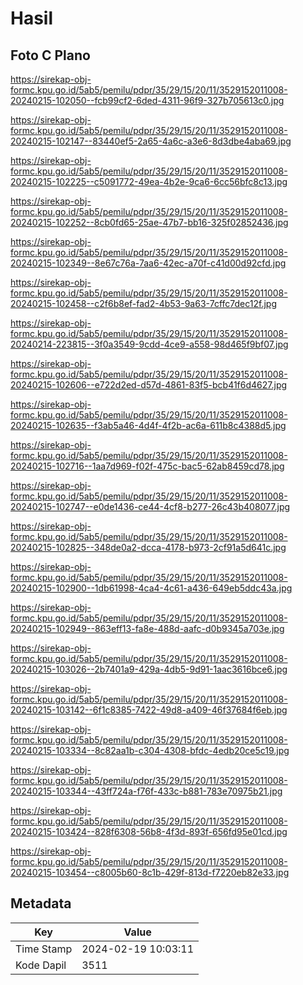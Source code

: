 # Hasil

## Foto C Plano

https://sirekap-obj-formc.kpu.go.id/5ab5/pemilu/pdpr/35/29/15/20/11/3529152011008-20240215-102050--fcb99cf2-6ded-4311-96f9-327b705613c0.jpg

https://sirekap-obj-formc.kpu.go.id/5ab5/pemilu/pdpr/35/29/15/20/11/3529152011008-20240215-102147--83440ef5-2a65-4a6c-a3e6-8d3dbe4aba69.jpg

https://sirekap-obj-formc.kpu.go.id/5ab5/pemilu/pdpr/35/29/15/20/11/3529152011008-20240215-102225--c5091772-49ea-4b2e-9ca6-6cc56bfc8c13.jpg

https://sirekap-obj-formc.kpu.go.id/5ab5/pemilu/pdpr/35/29/15/20/11/3529152011008-20240215-102252--8cb0fd65-25ae-47b7-bb16-325f02852436.jpg

https://sirekap-obj-formc.kpu.go.id/5ab5/pemilu/pdpr/35/29/15/20/11/3529152011008-20240215-102349--8e67c76a-7aa6-42ec-a70f-c41d00d92cfd.jpg

https://sirekap-obj-formc.kpu.go.id/5ab5/pemilu/pdpr/35/29/15/20/11/3529152011008-20240215-102458--c2f6b8ef-fad2-4b53-9a63-7cffc7dec12f.jpg

https://sirekap-obj-formc.kpu.go.id/5ab5/pemilu/pdpr/35/29/15/20/11/3529152011008-20240214-223815--3f0a3549-9cdd-4ce9-a558-98d465f9bf07.jpg

https://sirekap-obj-formc.kpu.go.id/5ab5/pemilu/pdpr/35/29/15/20/11/3529152011008-20240215-102606--e722d2ed-d57d-4861-83f5-bcb41f6d4627.jpg

https://sirekap-obj-formc.kpu.go.id/5ab5/pemilu/pdpr/35/29/15/20/11/3529152011008-20240215-102635--f3ab5a46-4d4f-4f2b-ac6a-611b8c4388d5.jpg

https://sirekap-obj-formc.kpu.go.id/5ab5/pemilu/pdpr/35/29/15/20/11/3529152011008-20240215-102716--1aa7d969-f02f-475c-bac5-62ab8459cd78.jpg

https://sirekap-obj-formc.kpu.go.id/5ab5/pemilu/pdpr/35/29/15/20/11/3529152011008-20240215-102747--e0de1436-ce44-4cf8-b277-26c43b408077.jpg

https://sirekap-obj-formc.kpu.go.id/5ab5/pemilu/pdpr/35/29/15/20/11/3529152011008-20240215-102825--348de0a2-dcca-4178-b973-2cf91a5d641c.jpg

https://sirekap-obj-formc.kpu.go.id/5ab5/pemilu/pdpr/35/29/15/20/11/3529152011008-20240215-102900--1db61998-4ca4-4c61-a436-649eb5ddc43a.jpg

https://sirekap-obj-formc.kpu.go.id/5ab5/pemilu/pdpr/35/29/15/20/11/3529152011008-20240215-102949--863eff13-fa8e-488d-aafc-d0b9345a703e.jpg

https://sirekap-obj-formc.kpu.go.id/5ab5/pemilu/pdpr/35/29/15/20/11/3529152011008-20240215-103026--2b7401a9-429a-4db5-9d91-1aac3616bce6.jpg

https://sirekap-obj-formc.kpu.go.id/5ab5/pemilu/pdpr/35/29/15/20/11/3529152011008-20240215-103142--6f1c8385-7422-49d8-a409-46f37684f6eb.jpg

https://sirekap-obj-formc.kpu.go.id/5ab5/pemilu/pdpr/35/29/15/20/11/3529152011008-20240215-103334--8c82aa1b-c304-4308-bfdc-4edb20ce5c19.jpg

https://sirekap-obj-formc.kpu.go.id/5ab5/pemilu/pdpr/35/29/15/20/11/3529152011008-20240215-103344--43ff724a-f76f-433c-b881-783e70975b21.jpg

https://sirekap-obj-formc.kpu.go.id/5ab5/pemilu/pdpr/35/29/15/20/11/3529152011008-20240215-103424--828f6308-56b8-4f3d-893f-656fd95e01cd.jpg

https://sirekap-obj-formc.kpu.go.id/5ab5/pemilu/pdpr/35/29/15/20/11/3529152011008-20240215-103454--c8005b60-8c1b-429f-813d-f7220eb82e33.jpg


## Metadata

| Key        | Value               |
| ---------- | ------------------- |
| Time Stamp | 2024-02-19 10:03:11 |
| Kode Dapil | 3511                |



